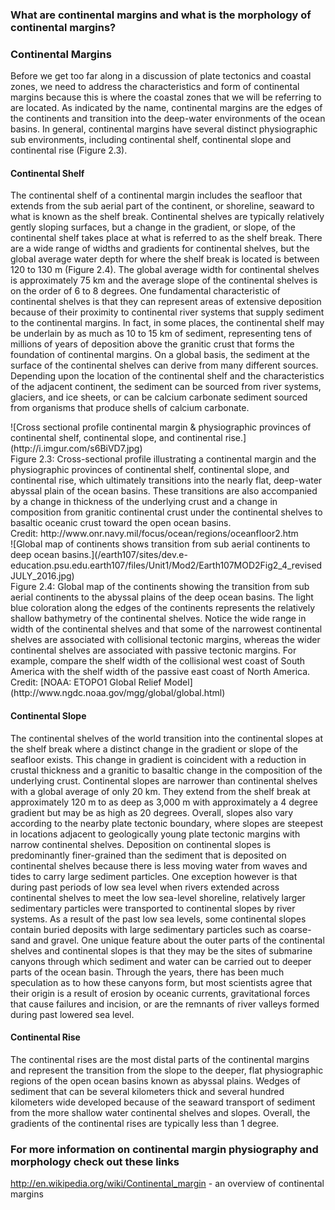 ### What are continental margins and what is the morphology of continental margins?

### Continental Margins

Before we get too far along in a discussion of plate tectonics and coastal zones, we need to address the characteristics and form of continental margins because this is where the coastal zones that we will be referring to are located. As indicated by the name, continental margins are the edges of the continents and transition into the deep-water environments of the ocean basins. In general, continental margins have several distinct physiographic sub environments, including continental shelf, continental slope and continental rise (Figure 2.3).

#### Continental Shelf

The continental shelf of a continental margin includes the seafloor that extends from the sub aerial part of the continent, or shoreline, seaward to what is known as the shelf break. Continental shelves are typically relatively gently sloping surfaces, but a change in the gradient, or slope, of the continental shelf takes place at what is referred to as the shelf break. There are a wide range of widths and gradients for continental shelves, but the global average water depth for where the shelf break is located is between 120 to 130 m (Figure 2.4). The global average width for continental shelves is approximately 75 km and the average slope of the continental shelves is on the order of 6 to 8 degrees. One fundamental characteristic of continental shelves is that they can represent areas of extensive deposition because of their proximity to continental river systems that supply sediment to the continental margins. In fact, in some places, the continental shelf may be underlain by as much as 10 to 15 km of sediment, representing tens of millions of years of deposition above the granitic crust that forms the foundation of continental margins. On a global basis, the sediment at the surface of the continental shelves can derive from many different sources. Depending upon the location of the continental shelf and the characteristics of the adjacent continent, the sediment can be sourced from river systems, glaciers, and ice sheets, or can be calcium carbonate sediment sourced from organisms that produce shells of calcium carbonate.

<div>

<div class="img-center">![Cross sectional profile continental margin & physiographic provinces of continental shelf, continental slope, and continental rise.](http://i.imgur.com/s6BiVD7.jpg)

<div class="img-caption">Figure 2.3: Cross-sectional profile illustrating a continental margin and the physiographic provinces of continental shelf, continental slope, and continental rise, which ultimately transitions into the nearly flat, deep-water abyssal plain of the ocean basins. These transitions are also accompanied by a change in thickness of the underlying crust and a change in composition from granitic continental crust under the continental shelves to basaltic oceanic crust toward the open ocean basins.</div>

<div class="img-credit">Credit: http://www.onr.navy.mil/focus/ocean/regions/oceanfloor2.htm</div>

</div>

<div class="img-center">![Global map of continents shows transition from sub aerial continents to deep ocean basins.](/earth107/sites/dev.e-education.psu.edu.earth107/files/Unit1/Mod2/Earth107MOD2Fig2_4_revisedJULY_2016.jpg)

<div class="img-caption">Figure 2.4: Global map of the continents showing the transition from sub aerial continents to the abyssal plains of the deep ocean basins. The light blue coloration along the edges of the continents represents the relatively shallow bathymetry of the continental shelves. Notice the wide range in width of the continental shelves and that some of the narrowest continental shelves are associated with collisional tectonic margins, whereas the wider continental shelves are associated with passive tectonic margins. For example, compare the shelf width of the collisional west coast of South America with the shelf width of the passive east coast of North America.</div>

<div class="img-credit">Credit: [NOAA: ETOPO1 Global Relief Model](http://www.ngdc.noaa.gov/mgg/global/global.html)</div>

</div>

#### Continental Slope

The continental shelves of the world transition into the continental slopes at the shelf break where a distinct change in the gradient or slope of the seafloor exists. This change in gradient is coincident with a reduction in crustal thickness and a granitic to basaltic change in the composition of the underlying crust. Continental slopes are narrower than continental shelves with a global average of only 20 km. They extend from the shelf break at approximately 120 m to as deep as 3,000 m with approximately a 4 degree gradient but may be as high as 20 degrees. Overall, slopes also vary according to the nearby plate tectonic boundary, where slopes are steepest in locations adjacent to geologically young plate tectonic margins with narrow continental shelves. Deposition on continental slopes is predominantly finer-grained than the sediment that is deposited on continental shelves because there is less moving water from waves and tides to carry large sediment particles. One exception however is that during past periods of low sea level when rivers extended across continental shelves to meet the low sea-level shoreline, relatively larger sedimentary particles were transported to continental slopes by river systems. As a result of the past low sea levels, some continental slopes contain buried deposits with large sedimentary particles such as coarse-sand and gravel. One unique feature about the outer parts of the continental shelves and continental slopes is that they may be the sites of submarine canyons through which sediment and water can be carried out to deeper parts of the ocean basin. Through the years, there has been much speculation as to how these canyons form, but most scientists agree that their origin is a result of erosion by oceanic currents, gravitational forces that cause failures and incision, or are the remnants of river valleys formed during past lowered sea level.

#### Continental Rise

The continental rises are the most distal parts of the continental margins and represent the transition from the slope to the deeper, flat physiographic regions of the open ocean basins known as abyssal plains. Wedges of sediment that can be several kilometers thick and several hundred kilometers wide developed because of the seaward transport of sediment from the more shallow water continental shelves and slopes. Overall, the gradients of the continental rises are typically less than 1 degree.

### For more information on continental margin physiography and morphology check out these links

</div>

http://en.wikipedia.org/wiki/Continental_margin - an overview of continental margins
